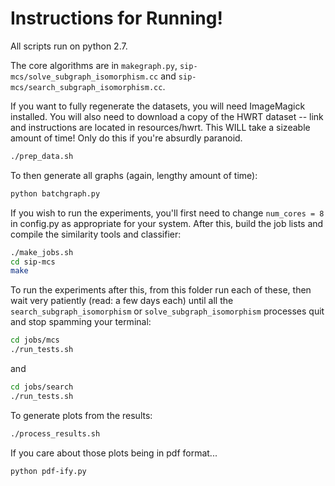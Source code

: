 # Instructions for Running!

All scripts run on python 2.7.

The core algorithms are in `makegraph.py`, `sip-mcs/solve_subgraph_isomorphism.cc` and `sip-mcs/search_subgraph_isomorphism.cc`.

If you want to fully regenerate the datasets, you will need ImageMagick installed. You will also need to download a copy of the HWRT dataset -- link and instructions are located in resources/hwrt.
This WILL take a sizeable amount of time! Only do this if you're absurdly paranoid.

```sh
./prep_data.sh
```

To then generate all graphs (again, lengthy amount of time):

```sh
python batchgraph.py
```

If you wish to run the experiments, you'll first need to change ```num_cores = 8``` in config.py as appropriate for your system. After this, build the job lists and compile the similarity tools and classifier:

```sh
./make_jobs.sh
cd sip-mcs
make
```

To run the experiments after this, from this folder run each of these, then wait very patiently (read: a few days each) until all the `search_subgraph_isomorphism` or `solve_subgraph_isomorphism` processes quit and stop spamming your terminal:

```sh
cd jobs/mcs
./run_tests.sh
```
and

```sh
cd jobs/search
./run_tests.sh
```

To generate plots from the results:

```sh
./process_results.sh
```

If you care about those plots being in pdf format...

```sh
python pdf-ify.py
```